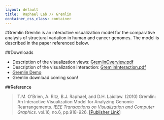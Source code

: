 ```yaml
---
layout: default
title:  Raphael Lab // Gremlin
container_css_class: container
---
```


#Gremlin
Gremlin is an interactive visualization model for the comparative analysis of structural variation in human and cancer genomes.
The model is described in the paper referenced below.

##Downloads
* Description of the visualization views: [GremlinOverview.pdf](http://cs.brown.edu/~braphael/software/Gremlin/GremlinOverview.pdf)
* Description of the visualization interaction: [GremlinInteraction.pdf](http://cs.brown.edu/~braphael/software/Gremlin/GremlinInteraction.pdf)
* [Gremlin Demo](http://compbio.cs.brown.edu/software/Gremlin/geneVisDemo.html)
* Gremlin download coming soon!

##Reference
>T.M. O'Brien, A. Ritz, B.J. Raphael, and D.H. Laidlaw. (2010)
>Gremlin: An Interactive Visualization Model for Analyzing Genomic Rearrangements.
>*IEEE Transactions on Visualization and Computer Graphics*. vol.16, no.6, pp.918-926.
>[[Publisher Link]](http://ieeexplore.ieee.org/xpls/abs_all.jsp?arnumber=5613428)